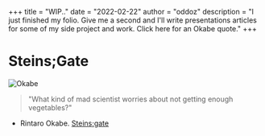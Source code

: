 +++
title = "WIP.."
date = "2022-02-22"
author = "oddoz"
description = "I just finished my folio. Give me a second and I'll write presentations articles for some of my side project and work. Click here for an Okabe quote."
+++

# Steins;Gate

![Okabe](/assets/img/okabe.gif)

> "What kind of mad scientist worries about not getting enough vegetables?"
- Rintaro Okabe. [Steins;gate](https://en.wikipedia.org/wiki/Steins;Gate)
